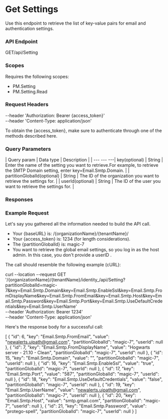 ﻿# Get Settings

Use this endpoint to retrieve the list of key-value pairs for email and authentication settings.

### API Endpoint

GET/api/Setting


### Scopes

Requires the following scopes:

* PM.Setting
* PM.Setting.Read


### Request Headers

--header 'Authorization: Bearer {access_token}'\
--header 'Content-Type: application/json'

To obtain the {access_token}, make sure to authenticate through one of the methods described here.


### Query Parameters

| Query param | Data type | Description |
| --- --- ---| key(optional) | String | Enter the name of the setting you want to retrieve.For example, to retrieve the SMTP Domain setting, enter key=Email.Smtp.Domain. |
| partitionGlobalId(optional) | String | The ID of the organization you want to retrieve the settings for. |
| userId(optional) | String | The ID of the user you want to retrieve the settings for. |


### Responses




### Example Request

Let's say you gathered all the information needed to build the API call.

* Your {baseURL} is: /{organizationName}/{tenantName}/
* Your {access_token} is: 1234 (for length considerations).
* The {partitionGlobalId} is: magic-7
* You want to retrieve the global email settings, so you log in as the host admin. In this case, you don't provide a userID .

The call should resemble the following example (cURL):

curl --location --request GET '/{organizationName}/{tenantName}/identity_/api/Setting?partitionGlobalId=magic-7&key=Email.Smtp.Domain&key=Email.Smtp.EnableSsl&key=Email.Smtp.FromDisplayName&key=Email.Smtp.FromEmail&key=Email.Smtp.Host&key=Email.Smtp.Password&key=Email.Smtp.Port&key=Email.Smtp.UseDefaultCredentials&key=Email.Smtp.UserName' \
--header 'Authorization: Bearer 1234' \
--header 'Content-Type: application/json'

Here's the response body for a successful call:

[
    {
        "id": 6,
        "key": "Email.Smtp.FromEmail",
        "value": "newalerts.uipath@gmail.com",
        "partitionGlobalId": "magic-7",
        "userId": null
    },
    {
        "id": 7,
        "key": "Email.Smtp.FromDisplayName",
        "value": "Hogwarts server - 21.10 - Clean",
        "partitionGlobalId": "magic-7",
        "userId": null
    },
    {
        "id": 15,
        "key": "Email.Smtp.Domain",
        "value": "",
        "partitionGlobalId": "magic-7",
        "userId": null
    },
    {
        "id": 16,
        "key": "Email.Smtp.EnableSsl",
        "value": "true",
        "partitionGlobalId": "magic-7",
        "userId": null
    },
    {
        "id": 17,
        "key": "Email.Smtp.Port",
        "value": "587",
        "partitionGlobalId": "magic-7",
        "userId": null
    },
    {
        "id": 18,
        "key": "Email.Smtp.UseDefaultCredentials",
        "value": "false",
        "partitionGlobalId": "magic-7",
        "userId": null
    },
    {
        "id": 19,
        "key": "Email.Smtp.UserName",
        "value": "newalerts.uipath@gmail.com",
        "partitionGlobalId": "magic-7",
        "userId": null
    },
    {
        "id": 20,
        "key": "Email.Smtp.Host",
        "value": "smtp.gmail.com",
        "partitionGlobalId": "magic-7",
        "userId": null
    },
    {
        "id": 21,
        "key": "Email.Smtp.Password",
        "value": "protego-spell",
        "partitionGlobalId": "magic-7",
        "userId": null
    }
]

